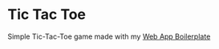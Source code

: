 # Tic Tac Toe

Simple Tic-Tac-Toe game made with my [Web App Boilerplate](https://github.com/zbowhay/web-app-boilerplate)